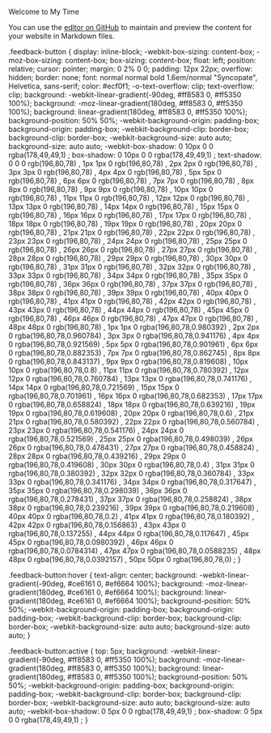 Welcome to My Time

You can use the [editor on GitHub](https://github.com/ncarr01/test2/edit/master/README.md) to maintain and preview the content for your website in Markdown files.

.feedback-button {
  display: inline-block;
  -webkit-box-sizing: content-box;
  -moz-box-sizing: content-box;
  box-sizing: content-box;
  float: left;
  position: relative;
  cursor: pointer;
  margin: 0 2% 0 0;
  padding: 12px 22px;
  overflow: hidden;
  border: none;
  font: normal normal bold 1.6em/normal "Syncopate", Helvetica, sans-serif;
  color: #ecf0f1;
  -o-text-overflow: clip;
  text-overflow: clip;
  background: -webkit-linear-gradient(-90deg, #ff8583 0, #ff5350 100%);
  background: -moz-linear-gradient(180deg, #ff8583 0, #ff5350 100%);
  background: linear-gradient(180deg, #ff8583 0, #ff5350 100%);
  background-position: 50% 50%;
  -webkit-background-origin: padding-box;
  background-origin: padding-box;
  -webkit-background-clip: border-box;
  background-clip: border-box;
  -webkit-background-size: auto auto;
  background-size: auto auto;
  -webkit-box-shadow: 0 10px 0 0 rgba(178,49,49,1) ;
  box-shadow: 0 10px 0 0 rgba(178,49,49,1) ;
  text-shadow: 0 0 0 rgb(196,80,78) , 1px 1px 0 rgb(196,80,78) , 2px 2px 0 rgb(196,80,78) , 3px 3px 0 rgb(196,80,78) , 4px 4px 0 rgb(196,80,78) , 5px 5px 0 rgb(196,80,78) , 6px 6px 0 rgb(196,80,78) , 7px 7px 0 rgb(196,80,78) , 8px 8px 0 rgb(196,80,78) , 9px 9px 0 rgb(196,80,78) , 10px 10px 0 rgb(196,80,78) , 11px 11px 0 rgb(196,80,78) , 12px 12px 0 rgb(196,80,78) , 13px 13px 0 rgb(196,80,78) , 14px 14px 0 rgb(196,80,78) , 15px 15px 0 rgb(196,80,78) , 16px 16px 0 rgb(196,80,78) , 17px 17px 0 rgb(196,80,78) , 18px 18px 0 rgb(196,80,78) , 19px 19px 0 rgb(196,80,78) , 20px 20px 0 rgb(196,80,78) , 21px 21px 0 rgb(196,80,78) , 22px 22px 0 rgb(196,80,78) , 23px 23px 0 rgb(196,80,78) , 24px 24px 0 rgb(196,80,78) , 25px 25px 0 rgb(196,80,78) , 26px 26px 0 rgb(196,80,78) , 27px 27px 0 rgb(196,80,78) , 28px 28px 0 rgb(196,80,78) , 29px 29px 0 rgb(196,80,78) , 30px 30px 0 rgb(196,80,78) , 31px 31px 0 rgb(196,80,78) , 32px 32px 0 rgb(196,80,78) , 33px 33px 0 rgb(196,80,78) , 34px 34px 0 rgb(196,80,78) , 35px 35px 0 rgb(196,80,78) , 36px 36px 0 rgb(196,80,78) , 37px 37px 0 rgb(196,80,78) , 38px 38px 0 rgb(196,80,78) , 39px 39px 0 rgb(196,80,78) , 40px 40px 0 rgb(196,80,78) , 41px 41px 0 rgb(196,80,78) , 42px 42px 0 rgb(196,80,78) , 43px 43px 0 rgb(196,80,78) , 44px 44px 0 rgb(196,80,78) , 45px 45px 0 rgb(196,80,78) , 46px 46px 0 rgb(196,80,78) , 47px 47px 0 rgb(196,80,78) , 48px 48px 0 rgb(196,80,78) , 1px 1px 0 rgba(196,80,78,0.980392) , 2px 2px 0 rgba(196,80,78,0.960784) , 3px 3px 0 rgba(196,80,78,0.941176) , 4px 4px 0 rgba(196,80,78,0.921569) , 5px 5px 0 rgba(196,80,78,0.901961) , 6px 6px 0 rgba(196,80,78,0.882353) , 7px 7px 0 rgba(196,80,78,0.862745) , 8px 8px 0 rgba(196,80,78,0.843137) , 9px 9px 0 rgba(196,80,78,0.819608) , 10px 10px 0 rgba(196,80,78,0.8) , 11px 11px 0 rgba(196,80,78,0.780392) , 12px 12px 0 rgba(196,80,78,0.760784) , 13px 13px 0 rgba(196,80,78,0.741176) , 14px 14px 0 rgba(196,80,78,0.721569) , 15px 15px 0 rgba(196,80,78,0.701961) , 16px 16px 0 rgba(196,80,78,0.682353) , 17px 17px 0 rgba(196,80,78,0.658824) , 18px 18px 0 rgba(196,80,78,0.639216) , 19px 19px 0 rgba(196,80,78,0.619608) , 20px 20px 0 rgba(196,80,78,0.6) , 21px 21px 0 rgba(196,80,78,0.580392) , 22px 22px 0 rgba(196,80,78,0.560784) , 23px 23px 0 rgba(196,80,78,0.541176) , 24px 24px 0 rgba(196,80,78,0.521569) , 25px 25px 0 rgba(196,80,78,0.498039) , 26px 26px 0 rgba(196,80,78,0.478431) , 27px 27px 0 rgba(196,80,78,0.458824) , 28px 28px 0 rgba(196,80,78,0.439216) , 29px 29px 0 rgba(196,80,78,0.419608) , 30px 30px 0 rgba(196,80,78,0.4) , 31px 31px 0 rgba(196,80,78,0.380392) , 32px 32px 0 rgba(196,80,78,0.360784) , 33px 33px 0 rgba(196,80,78,0.341176) , 34px 34px 0 rgba(196,80,78,0.317647) , 35px 35px 0 rgba(196,80,78,0.298039) , 36px 36px 0 rgba(196,80,78,0.278431) , 37px 37px 0 rgba(196,80,78,0.258824) , 38px 38px 0 rgba(196,80,78,0.239216) , 39px 39px 0 rgba(196,80,78,0.219608) , 40px 40px 0 rgba(196,80,78,0.2) , 41px 41px 0 rgba(196,80,78,0.180392) , 42px 42px 0 rgba(196,80,78,0.156863) , 43px 43px 0 rgba(196,80,78,0.137255) , 44px 44px 0 rgba(196,80,78,0.117647) , 45px 45px 0 rgba(196,80,78,0.0980392) , 46px 46px 0 rgba(196,80,78,0.0784314) , 47px 47px 0 rgba(196,80,78,0.0588235) , 48px 48px 0 rgba(196,80,78,0.0392157) , 50px 50px 0 rgba(196,80,78,0) ;
}

.feedback-button:hover {
  text-align: center;
  background: -webkit-linear-gradient(-90deg, #ce6161 0, #ef6664 100%);
  background: -moz-linear-gradient(180deg, #ce6161 0, #ef6664 100%);
  background: linear-gradient(180deg, #ce6161 0, #ef6664 100%);
  background-position: 50% 50%;
  -webkit-background-origin: padding-box;
  background-origin: padding-box;
  -webkit-background-clip: border-box;
  background-clip: border-box;
  -webkit-background-size: auto auto;
  background-size: auto auto;
}

.feedback-button:active {
  top: 5px;
  background: -webkit-linear-gradient(-90deg, #ff8583 0, #ff5350 100%);
  background: -moz-linear-gradient(180deg, #ff8583 0, #ff5350 100%);
  background: linear-gradient(180deg, #ff8583 0, #ff5350 100%);
  background-position: 50% 50%;
  -webkit-background-origin: padding-box;
  background-origin: padding-box;
  -webkit-background-clip: border-box;
  background-clip: border-box;
  -webkit-background-size: auto auto;
  background-size: auto auto;
  -webkit-box-shadow: 0 5px 0 0 rgba(178,49,49,1) ;
  box-shadow: 0 5px 0 0 rgba(178,49,49,1) ;
}
